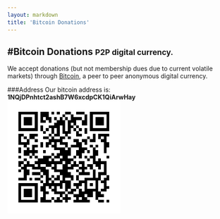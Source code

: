 ```yaml
---
layout: markdown
title: 'Bitcoin Donations'
---
```


#Bitcoin Donations <small>P2P digital currency.</small>
---
We accept donations (but not membership dues due to current volatile markets) through [Bitcoin](http://bitcoin.org/), a peer to peer anonymous digital currency.  

###Address
Our bitcoin address is: **1NQjDPnhtct2ashB7W6xcdpCK1QiArwHay**  
![Bitcoin address in a QR code](bitcoin-address.png)